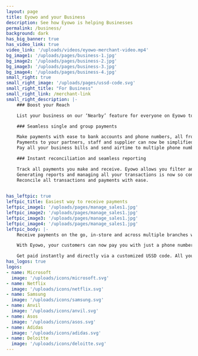 ```yaml
---
layout: page
title: Eyowo and your Business
description: See how Eyowo is helping Businesses
permalink: /business/
background: dark
has_big_banner: true
has_video_link: true
video_link: '/uploads/videos/eyowo-merchant-video.mp4'
bg_image1: '/uploads/pages/business-1.jpg'
bg_image2: '/uploads/pages/business-2.jpg'
bg_image3: '/uploads/pages/business-3.jpg'
bg_image4: '/uploads/pages/business-4.jpg'
small_right: true
small_right_image: '/uploads/pages/ussd-code.svg'
small_right_title: "For Business"
small_right_link: /merchant-link
small_right_description: |-
    ### Boost your Reach

    List your business on our ‘Nearby’ feature for everyone on Eyowo to learn more about your  customized USSD menu, products and sales points.

    ### Seamless single and group payments 

    Make payments with ease to bank accounts and phone numbers, all from one central interface.     
    Payments to your partners, staff and supplier can now be simplified and scheduled.      
    Pay all your business bills and send airtime to multiple phone numbers without hassles.

    ### Instant reconciliation and seamless reporting

    Track all payments you make and receive. Eyowo allows you filter and search for specific transactions.        
    Generating reports and managing all your transactions is now so convenient and fast.     
    Reconcile all transactions and payments with ease.
 

has_leftpic: true
leftpic_title: Easiest way to receive payments
leftpic_image1: '/uploads/pages/manage_sales1.jpg'
leftpic_image2: '/uploads/pages/manage_sales1.jpg'
leftpic_image3: '/uploads/pages/manage_sales1.jpg'
leftpic_image4: '/uploads/pages/manage_sales1.jpg'
leftpic_body: |-
    Receive payments on the go, in-store and across multiple branches with just a phone number. 

    With Eyowo, your customers can now pay you with just a phone number. It doesn’t matter if you are online or offline.

    Get paid instantly and directly via a customized USSD code. All your customer needs to do is dial * 4255 * Your-Unique-Code * Amount * Customer-PIN # e.g * 4255 * 25 * 1000 * 654321 #
has_logos: true
logos:
- name: Microsoft
  image: '/uploads/icons/microsoft.svg'
- name: Netflix
  image: '/uploads/icons/netflix.svg'
- name: Samsung
  image: '/uploads/icons/samsung.svg'
- name: Anvil
  image: '/uploads/icons/anvil.svg'
- name: Asos
  image: '/uploads/icons/asos.svg'
- name: Adidas
  image: '/uploads/icons/adidas.svg'
- name: Deloitte
  image: '/uploads/icons/deloitte.svg'
---
```

